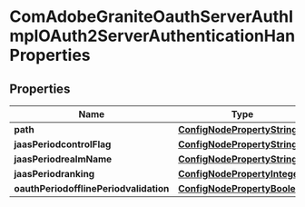 
# ComAdobeGraniteOauthServerAuthImplOAuth2ServerAuthenticationHanProperties

## Properties
Name | Type | Description | Notes
------------ | ------------- | ------------- | -------------
**path** | [**ConfigNodePropertyString**](ConfigNodePropertyString.md) |  |  [optional]
**jaasPeriodcontrolFlag** | [**ConfigNodePropertyString**](ConfigNodePropertyString.md) |  |  [optional]
**jaasPeriodrealmName** | [**ConfigNodePropertyString**](ConfigNodePropertyString.md) |  |  [optional]
**jaasPeriodranking** | [**ConfigNodePropertyInteger**](ConfigNodePropertyInteger.md) |  |  [optional]
**oauthPeriodofflinePeriodvalidation** | [**ConfigNodePropertyBoolean**](ConfigNodePropertyBoolean.md) |  |  [optional]



